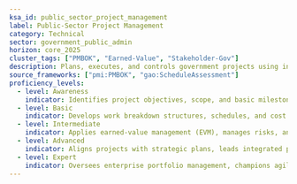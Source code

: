 ```yaml
---
ksa_id: public_sector_project_management
label: Public-Sector Project Management
category: Technical
sector: government_public_admin
horizon: core_2025
cluster_tags: ["PMBOK", "Earned-Value", "Stakeholder-Gov"]
description: Plans, executes, and controls government projects using industry frameworks adapted for public-sector constraints, emphasizing value delivery, risk, and accountability.
source_frameworks: ["pmi:PMBOK", "gao:ScheduleAssessment"]
proficiency_levels:
  - level: Awareness
    indicator: Identifies project objectives, scope, and basic milestones.
  - level: Basic
    indicator: Develops work breakdown structures, schedules, and cost estimates.
  - level: Intermediate
    indicator: Applies earned-value management (EVM), manages risks, and reports performance metrics.
  - level: Advanced
    indicator: Aligns projects with strategic plans, leads integrated project teams, and conducts independent reviews.
  - level: Expert
    indicator: Oversees enterprise portfolio management, champions agile government practices, and sets PM policy.
---
```

